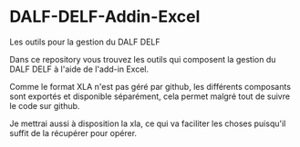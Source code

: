 # DALF-DELF-Addin-Excel
Les outils pour la gestion du DALF DELF

Dans ce repository vous trouvez les outils qui composent la gestion du DALF DELF à l'aide de l'add-in Excel.

Comme le format XLA n'est pas géré par github, les différents composants sont exportés et disponible séparément, cela permet malgré tout de suivre le code sur github.

Je mettrai aussi à disposition la xla, ce qui va faciliter les choses puisqu'il suffit de la récupérer pour opérer.
